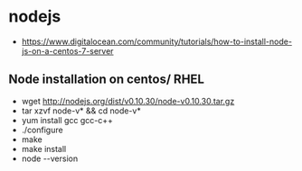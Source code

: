 # nodejs
* https://www.digitalocean.com/community/tutorials/how-to-install-node-js-on-a-centos-7-server
## Node installation on centos/ RHEL
* wget http://nodejs.org/dist/v0.10.30/node-v0.10.30.tar.gz
*	tar xzvf node-v* && cd node-v*
*	yum install gcc gcc-c++
*	./configure
*	make
*	make install
*	node --version
